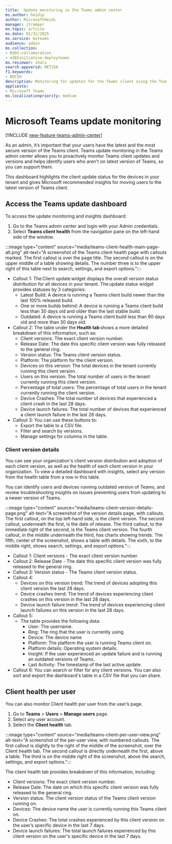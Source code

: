 ```yaml
---
title:  Update monitoring in the Teams admin center
ms.author: heidip
author: MicrosoftHeidi
manager: jtremper
ms.topic: article
ms.date: 01/31/2025
ms.service: msteams
audience: admin
ms.collection: 
- M365-collaboration
- m365initiative-deployteams
ms.reviewer: shals
search.appverid: MET150
f1.keywords:
- NOCSH
description: Monitoring for updates for the Teams client using the Teams admin center.
appliesto: 
- Microsoft Teams
ms.localizationpriority: medium
---
```


# Microsoft Teams update monitoring

[!INCLUDE [new-feature-teams-admin-center](includes/new-feature-teams-admin-center.md)]

As an admin, it’s important that your users have the latest and the most secure version of the Teams client. Teams update monitoring in the Teams admin center allows you to proactively monitor Teams client updates and versions and helps identify users who aren't on latest version of Teams, so you can support them.

This dashboard highlights the client update status for the devices in your tenant and gives Microsoft recommended insights for moving users to the latest version of Teams client.

## Access the Teams update dashboard

To access the update monitoring and insights dashboard:

1. Go to the Teams admin center and login with your Admin credentials.
1. Select **Teams client health** from the navigation pane on the left-hand side of the window.

:::image type="content" source="media/teams-client-health-main-page-alt.png" alt-text="A screenshot of the Teams client health page with callouts marked. The first callout is over the page title. The second callout is on the upper middle of a table showing details. The number three is to the upper right of this table next to search, settings, and export options.":::

- Callout 1: The Client update widget displays the overall version status distribution for all devices in your tenant. The update status widget provides statuses by 3 categories:
  - Latest Build: A device is running a Teams client build newer than the last 100% released build.
  - One or more builds behind: A device is running a Teams client build less than 30 days old and older than the last stable build.
  - Outdated: A device is running a Teams client build less than 90 days old and more than 30 days old.
- Callout 2: The table under the **Health tab** shows a more detailed breakdown of this information, such as:
  - Client versions: The exact client version number.
  - Release Date: The date this specific client version was fully released to the general ring.
  - Version status: The Teams client version status.
  - Platform: The platform for the client version.
  - Devices on this version: The total devices in the tenant currently running this client version.
  - Users on this version: The total number of users in the tenant currently running this client version.
  - Percentage of total users: The percentage of total users in the tenant currently running the client version.
  - Device Crashes: The total number of devices that experienced a client crash in the last 28 days.
  - Device launch failures: The total number of devices that experienced a client launch failure in the last 28 days.
- Callout 3: You can use these buttons to:
  - Export the table to a CSV file.
  - Filter and search by versions.
  - Manage settings for columns in the table.

### Client version details

You can see your organization's client version distribution and adoption of each client version, as well as the health of each client version in your organization. To view a detailed dashboard with insights, select any version from the health table from a row in this table.

You can identify users and devices running outdated version of Teams, and review troubleshooting insights on issues preventing users from updating to a newer version of Teams.

:::image type="content" source="media/teams-client-version-details-page.png" alt-text="A screenshot of the version details page, with callouts. The first callout, on the top left-hand side, is the client version. The second callout, underneath the first, is the date of release. The third callout, to the immediate right of the second, is the Teams client version. The fourth callout, in the middle underneath the third, has charts showing trends. The fifth, center of the screenshot, shows a table with details. The sixth, to the middle right, shows search, settings, and export options.":::

- Callout 1: Client versions - The exact client version number.
- Callout 2: Release Date - The date this specific client version was fully released to the general ring.
- Callout 3: Version status - The Teams client version status.
- Callout 4:
  - Devices on this version trend: The trend of devices adopting this client version the last 28 days.
  - Device crashes trend: The trend of devices experiencing client crashes on this version in the last 28 days.
  - Device launch failure trend: The trend of devices experiencing client launch failures on this version in the last 28 days.
- Callout 5:
  - The table provides the following data:
    - User: The username.
    - Ring: The ring that the user is currently using.
    - Device: The device name
    - Platform: The platform the user is running Teams client on.
    - Platform details: Operating system details.
    - Insight: If the user experienced an update failure and is running an outdated versions of Teams.
    - Last Activity: The timestamp of the last active update.
- Callout 6: You can search or filter for any client versions. You can also sort and export the dashboard's table in a CSV file that you can share.

## Client health per user

You can also monitor Client health per user from the user’s page.

1. Go to **Teams** > **Users** > **Manage users** page.
1. Select any user account.
1. Select the **Client health** tab.

:::image type="content" source="media/teams-client-per-user-view.png" alt-text="A screenshot of the per-user view, with numbered callouts. The first callout is slightly to the right of the middle of the screenshot, over the Client health tab. The second callout is directly underneath the first, above a table. The third is on the middle right of the screenshot, above the search, settings, and export options.":::

The client health tab provides breakdown of this information, including:

- Client versions: The exact client version number.
- Release Date: The date on which this specific client version was fully released to the general ring.
- Version status: The client version status of the Teams client version running on.
- Devices: The device name the user is currently running this Teams client on.
- Device Crashes: The total crashes experienced by this client version on the user’s specific device in the last 7 days.
- Device launch failures: The total launch failures experienced by this client version on the user's specific device in the last 7 days.
